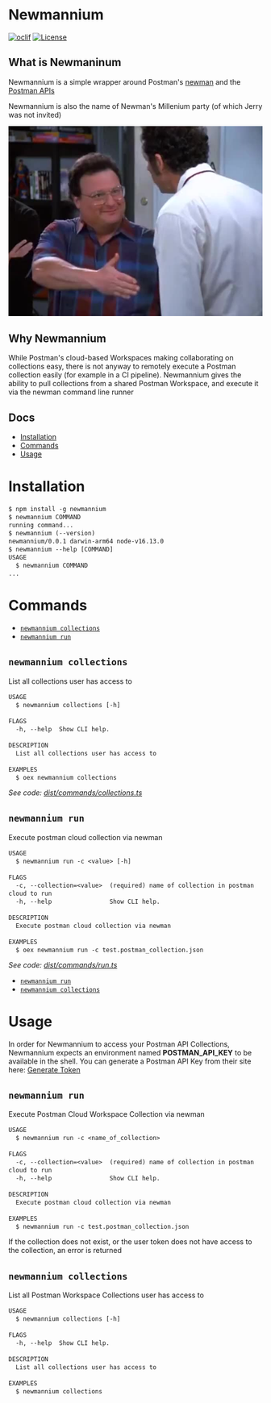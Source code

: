 Newmannium
=================
[![oclif](https://img.shields.io/badge/cli-oclif-brightgreen.svg)](https://oclif.io)
[![License](https://img.shields.io/npm/l/oclif-hello-world.svg)](https://github.com/oclif/hello-world/blob/main/package.json)

## What is Newmaninum
Newmannium is a simple wrapper around Postman's [newman](https://github.com/postmanlabs/newman) and the [Postman APIs](https://learning.postman.com/docs/developer/intro-api/)

Newmannium is also the name of Newman's Millenium party (of which Jerry was not invited)

![](img/newman.jpeg)

## Why Newmannium

While Postman's cloud-based Workspaces making collaborating on collections easy, there is not anyway to remotely execute a Postman collection easily (for example in a CI pipeline). Newmannium gives the ability to pull collections from a shared Postman Workspace, and execute it via the newman command line runner

## Docs
<!-- toc -->
* [Installation](#installation)
* [Commands](#commands)
* [Usage](#usage)
<!-- tocstop -->
# Installation
<!-- usage -->
```sh-session
$ npm install -g newmannium
$ newmannium COMMAND
running command...
$ newmannium (--version)
newmannium/0.0.1 darwin-arm64 node-v16.13.0
$ newmannium --help [COMMAND]
USAGE
  $ newmannium COMMAND
...
```
<!-- usagestop -->
# Commands
<!-- commands -->
* [`newmannium collections`](#newmannium-collections)
* [`newmannium run`](#newmannium-run)

## `newmannium collections`

List all collections user has access to

```
USAGE
  $ newmannium collections [-h]

FLAGS
  -h, --help  Show CLI help.

DESCRIPTION
  List all collections user has access to

EXAMPLES
  $ oex newmannium collections
```

_See code: [dist/commands/collections.ts](https://github.com/compoze/newmannium/blob/v0.0.1/dist/commands/collections.ts)_

## `newmannium run`

Execute postman cloud collection via newman

```
USAGE
  $ newmannium run -c <value> [-h]

FLAGS
  -c, --collection=<value>  (required) name of collection in postman cloud to run
  -h, --help                Show CLI help.

DESCRIPTION
  Execute postman cloud collection via newman

EXAMPLES
  $ oex newmannium run -c test.postman_collection.json
```

_See code: [dist/commands/run.ts](https://github.com/compoze/newmannium/blob/v0.0.1/dist/commands/run.ts)_
<!-- commandsstop -->
* [`newmannium run`](#newmannium-run)
* [`newmannium collections`](#newmannium-collections)

# Usage

In order for Newmannium to access your Postman API Collections, Newmannium expects an environment named **POSTMAN_API_KEY** to be available in the shell. You can generate a Postman API Key from their site here: [Generate Token](https://lively-eclipse-481148.postman.co/settings/me/api-keys?)

## `newmannium run`

Execute Postman Cloud Workspace Collection via newman

```
USAGE
  $ newmannium run -c <name_of_collection>

FLAGS
  -c, --collection=<value>  (required) name of collection in postman cloud to run
  -h, --help                Show CLI help.

DESCRIPTION
  Execute postman cloud collection via newman

EXAMPLES
  $ newmannium run -c test.postman_collection.json
```

If the collection does not exist, or the user token does not have access to the collection, an error is returned

## `newmannium collections`

List all Postman Workspace Collections user has access to

```
USAGE
  $ newmannium collections [-h]

FLAGS
  -h, --help  Show CLI help.

DESCRIPTION
  List all collections user has access to

EXAMPLES
  $ newmannium collections
```
